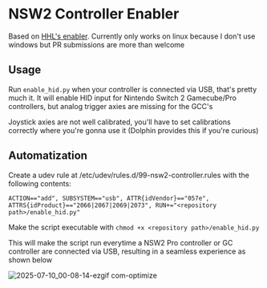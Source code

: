 # NSW2 Controller Enabler
Based on [HHL's enabler](https://handheldlegend.github.io/procon2tool/). Currently only works on linux because I don't use windows but PR submissions are more than welcome

## Usage
Run `enable_hid.py` when your controller is connected via USB, that's pretty much it. It will enable HID input for Nintendo Switch 2 Gamecube/Pro controllers, but analog trigger axies are missing for the GCC's

Joystick axies are not well calibrated, you'll have to set calibrations correctly where you're gonna use it (Dolphin provides this if you're curious)

## Automatization
Create a udev rule at /etc/udev/rules.d/99-nsw2-controller.rules with the following contents:
```
ACTION=="add", SUBSYSTEM=="usb", ATTR{idVendor}=="057e", ATTRS{idProduct}=="2066|2067|2069|2073", RUN+="<repository path>/enable_hid.py"
```

Make the script executable with `chmod +x <repository path>/enable_hid.py`

This will make the script run everytime a NSW2 Pro controller or GC controller are connected via USB, resulting in a seamless experience as shown below

![2025-07-10_00-08-14-ezgif com-optimize](https://github.com/user-attachments/assets/ed17b7df-1399-4a63-a9e5-54037b42834b)

